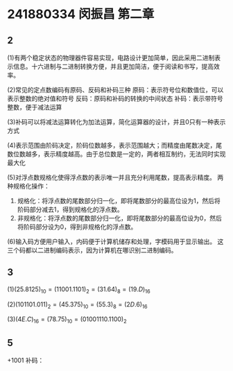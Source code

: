 # 241880334 闵振昌 第二章
## 2
(1)有两个稳定状态的物理器件容易实现，电路设计更加简单，因此采用二进制表示信息。十六进制与二进制转换方便，并且更加简洁，便于阅读和书写，提高效率。

(2)常见的定点数编码有原码、反码和补码三种
原码：表示符号位和数值位，可以表示整数的绝对值和符号
反码：原码和补码的转换的中间状态
补码：表示带符号整数，便于减法运算

(3)补码可以将减法运算转化为加法运算，简化运算器的设计，并且0只有一种表示方式

(4)表示范围由阶码决定，阶码位数越多，表示范围越大；而精度由尾数决定，尾数位数越多，表示精度越高。由于总位数是一定的，两者相互制约，无法同时实现最大化

(5)对浮点数规格化使得浮点数的表示唯一并且充分利用尾数，提高表示精度。
两种规格化操作：
1. 规格化：将浮点数的尾数部分归一化，即将尾数部分的最高位设为1，然后将阶码部分减去1，得到规格化的浮点数。
2. 非规格化：将浮点数的尾数部分归一化，即将尾数部分的最高位设为0，然后将阶码部分设为0，得到非规格化的浮点数。

(6)输入码方便用户输入，内码便于计算机储存和处理，字模码用于显示输出。
这三个码都以二进制编码表示，因为计算机在哪识别二进制编码。

## 3
(1)$(25.8125)_10=(11001.1101)_2=(31.64)_8=(19.D)_{16}$

(2)$(101101.011)_2=(45.375)_10=(55.3)_8=(2D.6)_{16}$

(3)$(4E.C)_{16}=(78.75)_10=(01001110.1100)_2$

## 5
+1001 补码：